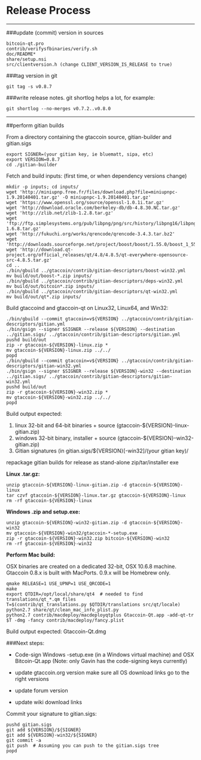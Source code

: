 Release Process
====================

* * *

###update (commit) version in sources


	bitcoin-qt.pro
	contrib/verifysfbinaries/verify.sh
	doc/README*
	share/setup.nsi
	src/clientversion.h (change CLIENT_VERSION_IS_RELEASE to true)

###tag version in git

	git tag -s v0.8.7

###write release notes. git shortlog helps a lot, for example:

	git shortlog --no-merges v0.7.2..v0.8.0

* * *

##perform gitian builds

 From a directory containing the gtaccoin source, gitian-builder and gitian.sigs
  
	export SIGNER=(your gitian key, ie bluematt, sipa, etc)
	export VERSION=0.8.7
	cd ./gitian-builder

 Fetch and build inputs: (first time, or when dependency versions change)

	mkdir -p inputs; cd inputs/
	wget 'http://miniupnp.free.fr/files/download.php?file=miniupnpc-1.9.20140401.tar.gz' -O miniupnpc-1.9.20140401.tar.gz'
	wget 'https://www.openssl.org/source/openssl-1.0.1i.tar.gz'
	wget 'http://download.oracle.com/berkeley-db/db-4.8.30.NC.tar.gz'
	wget 'http://zlib.net/zlib-1.2.8.tar.gz'
	wget 'ftp://ftp.simplesystems.org/pub/libpng/png/src/history/libpng16/libpng-1.6.8.tar.gz'
	wget 'http://fukuchi.org/works/qrencode/qrencode-3.4.3.tar.bz2'
	wget 'http://downloads.sourceforge.net/project/boost/boost/1.55.0/boost_1_55_0.tar.bz2'
	wget 'http://download.qt-project.org/official_releases/qt/4.8/4.8.5/qt-everywhere-opensource-src-4.8.5.tar.gz'
	cd ..
	./bin/gbuild ../gtaccoin/contrib/gitian-descriptors/boost-win32.yml
	mv build/out/boost-*.zip inputs/
	./bin/gbuild ../gtaccoin/contrib/gitian-descriptors/deps-win32.yml
	mv build/out/bitcoin*.zip inputs/
	./bin/gbuild ../gtaccoin/contrib/gitian-descriptors/qt-win32.yml
	mv build/out/qt*.zip inputs/

 Build gtaccoind and gtaccoin-qt on Linux32, Linux64, and Win32:
  
	./bin/gbuild --commit gtaccoin=v${VERSION} ../gtaccoin/contrib/gitian-descriptors/gitian.yml
	./bin/gsign --signer $SIGNER --release ${VERSION} --destination ../gitian.sigs/ ../gtaccoin/contrib/gitian-descriptors/gitian.yml
	pushd build/out
	zip -r gtaccoin-${VERSION}-linux.zip *
	mv gtaccoin-${VERSION}-linux.zip ../../
	popd
	./bin/gbuild --commit gtaccoin=v${VERSION} ../gtaccoin/contrib/gitian-descriptors/gitian-win32.yml
	./bin/gsign --signer $SIGNER --release ${VERSION}-win32 --destination ../gitian.sigs/ ../gtaccoin/contrib/gitian-descriptors/gitian-win32.yml
	pushd build/out
	zip -r gtaccoin-${VERSION}-win32.zip *
	mv gtaccoin-${VERSION}-win32.zip ../../
	popd

  Build output expected:

  1. linux 32-bit and 64-bit binaries + source (gtaccoin-${VERSION}-linux-gitian.zip)
  2. windows 32-bit binary, installer + source (gtaccoin-${VERSION}-win32-gitian.zip)
  3. Gitian signatures (in gitian.sigs/${VERSION}[-win32]/(your gitian key)/

repackage gitian builds for release as stand-alone zip/tar/installer exe

**Linux .tar.gz:**

	unzip gtaccoin-${VERSION}-linux-gitian.zip -d gtaccoin-${VERSION}-linux
	tar czvf gtaccoin-${VERSION}-linux.tar.gz gtaccoin-${VERSION}-linux
	rm -rf gtaccoin-${VERSION}-linux

**Windows .zip and setup.exe:**

	unzip gtaccoin-${VERSION}-win32-gitian.zip -d gtaccoin-${VERSION}-win32
	mv gtaccoin-${VERSION}-win32/gtaccoin-*-setup.exe .
	zip -r gtaccoin-${VERSION}-win32.zip bitcoin-${VERSION}-win32
	rm -rf gtaccoin-${VERSION}-win32

**Perform Mac build:**

  OSX binaries are created on a dedicated 32-bit, OSX 10.6.8 machine.
  Gtaccoin 0.8.x is built with MacPorts.  0.9.x will be Homebrew only.

	qmake RELEASE=1 USE_UPNP=1 USE_QRCODE=1
	make
	export QTDIR=/opt/local/share/qt4  # needed to find translations/qt_*.qm files
	T=$(contrib/qt_translations.py $QTDIR/translations src/qt/locale)
	python2.7 share/qt/clean_mac_info_plist.py
	python2.7 contrib/macdeploy/macdeployqtplus Gtaccoin-Qt.app -add-qt-tr $T -dmg -fancy contrib/macdeploy/fancy.plist

 Build output expected: Gtaccoin-Qt.dmg

###Next steps:

* Code-sign Windows -setup.exe (in a Windows virtual machine) and
  OSX Bitcoin-Qt.app (Note: only Gavin has the code-signing keys currently)

* update gtaccoin.org version
  make sure all OS download links go to the right versions

* update forum version

* update wiki download links

Commit your signature to gitian.sigs:

	pushd gitian.sigs
	git add ${VERSION}/${SIGNER}
	git add ${VERSION}-win32/${SIGNER}
	git commit -a
	git push  # Assuming you can push to the gitian.sigs tree
	popd

